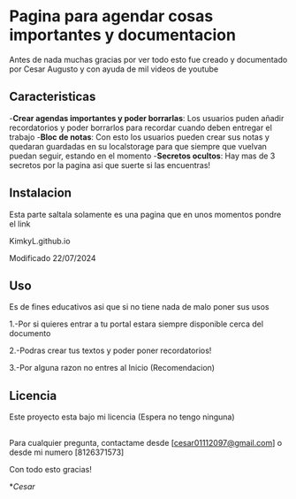 # Pagina para agendar cosas importantes y documentacion
Antes de nada muchas gracias por ver todo esto fue creado y documentado por Cesar Augusto y con ayuda de mil videos de youtube

## Caracteristicas
-**Crear agendas importantes y poder borrarlas**: Los usuarios puden añadir recordatorios y poder borrarlos para recordar cuando deben entregar el trabajo
-**Bloc de notas**: Con esto los usuarios pueden crear sus notas y quedaran guardadas en su localstorage para que siempre que vuelvan puedan seguir, estando en el momento 
-**Secretos ocultos**: Hay mas de 3 secretos por la pagina asi que suerte si las encuentras!

## Instalacion
Esta parte saltala solamente es una pagina que en unos momentos pondre el link

KimkyL.github.io

Modificado 22/07/2024

 ## Uso
Es de fines educativos asi que si no tiene nada de malo poner sus usos

1.-Por si quieres entrar a tu portal estara siempre disponible cerca del documento

2.-Podras crear tus textos y poder poner recordatorios!

3.-Por alguna razon no entres al Inicio (Recomendacion)

## Licencia
Este proyecto esta bajo mi licencia (Espera no tengo ninguna)

##
Para cualquier pregunta, contactame desde [cesar01112097@gmail.com] o desde mi numero [8126371573]

Con todo esto gracias!

**Cesar*


